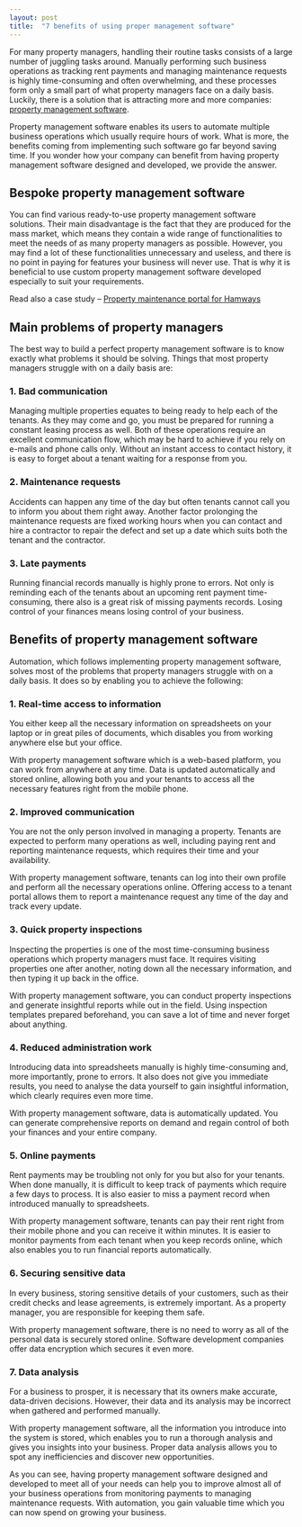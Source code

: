 ```yaml
---
layout: post
title:  "7 benefits of using proper management software"
---
```


For many property managers, handling their routine tasks consists of a large number of juggling tasks around. Manually performing such business operations as tracking rent payments and managing maintenance requests is highly time-consuming and often overwhelming, and these processes form only a small part of what property managers face on a daily basis. Luckily, there is a solution that is attracting more and more companies: [property management software](https://headchannel.co.uk/).

Property management software enables its users to automate multiple business operations which usually require hours of work. What is more, the benefits coming from implementing such software go far beyond saving time. If you wonder how your company can benefit from having property management software designed and developed, we provide the answer.

## Bespoke property management software
You can find various ready-to-use property management software solutions. Their main disadvantage is the fact that they are produced for the mass market, which means they contain a wide range of functionalities to meet the needs of as many property managers as possible. However, you may find a lot of these functionalities unnecessary and useless, and there is no point in paying for features your business will never use. That is why it is beneficial to use custom property management software developed especially to suit your requirements.

Read also a case study –  [Property maintenance portal for Hamways](https://headchannel.co.uk/stories/property-maintenance-portal/) 

## Main problems of property managers
The best way to build a perfect property management software is to know exactly what problems it should be solving. Things that most property managers struggle with on a daily basis are:
 

### 1. Bad communication

Managing multiple properties equates to being ready to help each of the tenants. As they may come and go, you must be prepared for running a constant leasing process as well. Both of these operations require an excellent communication flow, which may be hard to achieve if you rely on e-mails and phone calls only. Without an instant access to contact history, it is easy to forget about a tenant waiting for a response from you.

### 2. Maintenance requests

Accidents can happen any time of the day but often tenants cannot call you to inform you about them right away. Another factor prolonging the maintenance requests are fixed working hours when you can contact and hire a contractor to repair the defect and set up a date which suits both the tenant and the contractor.

### 3. Late payments

Running financial records manually is highly prone to errors. Not only is reminding each of the tenants about an upcoming rent payment time-consuming, there also is a great risk of missing payments records. Losing control of your finances means losing control of your business.

## Benefits of property management software

Automation, which follows implementing property management software, solves most of the problems that property managers struggle with on a daily basis. It does so by enabling you to achieve the following:
 
### 1. Real-time access to information

You either keep all the necessary information on spreadsheets on your laptop or in great piles of documents, which disables you from working anywhere else but your office.

With property management software which is a web-based platform, you can work from anywhere at any time. Data is updated automatically and stored online, allowing both you and your tenants to access all the necessary features right from the mobile phone.

### 2. Improved communication

You are not the only person involved in managing a property. Tenants are expected to perform many operations as well, including paying rent and reporting maintenance requests, which requires their time and your availability.

With property management software, tenants can log into their own profile and perform all the necessary operations online. Offering access to a tenant portal allows them to report a maintenance request any time of the day and track every update.

### 3. Quick property inspections

Inspecting the properties is one of the most time-consuming business operations which property managers must face. It requires visiting properties one after another, noting down all the necessary information, and then typing it up back in the office.

With property management software, you can conduct property inspections and generate insightful reports while out in the field. Using inspection templates prepared beforehand, you can save a lot of time and never forget about anything.
 

### 4. Reduced administration work

Introducing data into spreadsheets manually is highly time-consuming and, more importantly, prone to errors. It also does not give you immediate results, you need to analyse the data yourself to gain insightful information, which clearly requires even more time.

With property management software, data is automatically updated. You can generate comprehensive reports on demand and regain control of both your finances and your entire company.

### 5. Online payments

Rent payments may be troubling not only for you but also for your tenants. When done manually, it is difficult to keep track of payments which require a few days to process. It is also easier to miss a payment record when introduced manually to spreadsheets.

With property management software, tenants can pay their rent right from their mobile phone and you can receive it within minutes. It is easier to monitor payments from each tenant when you keep records online, which also enables you to run financial reports automatically.

### 6. Securing sensitive data

In every business, storing sensitive details of your customers, such as their credit checks and lease agreements, is extremely important. As a property manager, you are responsible for keeping them safe.

With property management software, there is no need to worry as all of the personal data is securely stored online. Software development companies offer data encryption which secures it even more.

### 7. Data analysis

For a business to prosper, it is necessary that its owners make accurate, data-driven decisions. However, their data and its analysis may be incorrect when gathered and performed manually.

With property management software, all the information you introduce into the system is stored, which enables you to run a thorough analysis and gives you insights into your business. Proper data analysis allows you to spot any inefficiencies and discover new opportunities.

As you can see, having property management software designed and developed to meet all of your needs can help you to improve almost all of your business operations from monitoring payments to managing maintenance requests. With automation, you gain valuable time which you can now spend on growing your business.
